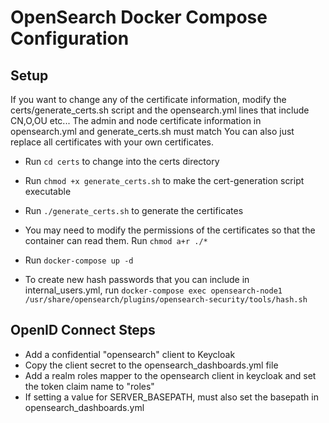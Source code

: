 # OpenSearch Docker Compose Configuration

## Setup

If you want to change any of the certificate information, modify the certs/generate_certs.sh script and the opensearch.yml lines that include CN,O,OU etc...  The admin and node certificate information in opensearch.yml and generate_certs.sh must match
You can also just replace all certificates with your own certificates.
* Run `cd certs` to change into the certs directory
* Run `chmod +x generate_certs.sh` to make the cert-generation script executable
* Run `./generate_certs.sh` to generate the certificates
* You may need to modify the permissions of the certificates so that the container can read them.  Run `chmod a+r ./*`
* Run `docker-compose up -d`


* To create new hash passwords that you can include in internal_users.yml, run `docker-compose exec opensearch-node1 /usr/share/opensearch/plugins/opensearch-security/tools/hash.sh`

## OpenID Connect Steps
* Add a confidential "opensearch" client to Keycloak
* Copy the client secret to the opensearch_dashboards.yml file
* Add a realm roles mapper to the opensearch client in keycloak and set the token claim name to "roles"
* If setting a value for SERVER_BASEPATH, must also set the basepath in opensearch_dashboards.yml